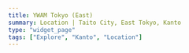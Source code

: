 ```yaml
---
title: YWAM Tokyo (East)
summary: Location | Taito City, East Tokyo, Kanto
type: "widget_page"
tags: ["Explore", "Kanto", "Location"]
---
```

